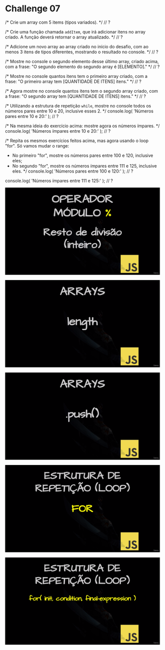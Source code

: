 # Challenge 07

/*
Crie um array com 5 items (tipos variados).
*/
// ?

/*
Crie uma função chamada `addItem`, que irá adicionar itens no array criado.
A função deverá retornar o array atualizado.
*/
// ?

/*
Adicione um novo array ao array criado no início do desafio, com ao menos 3
itens de tipos diferentes, mostrando o resultado no console.
*/
// ?

/*
Mostre no console o segundo elemento desse último array, criado acima, com a
frase:
"O segundo elemento do segundo array é [ELEMENTO]."
*/
// ?

/*
Mostre no console quantos itens tem o primeiro array criado, com a frase:
"O primeiro array tem [QUANTIDADE DE ITENS] itens."
*/
// ?

/*
Agora mostre no console quantos itens tem o segundo array criado, com a frase:
"O segundo array tem [QUANTIDADE DE ITENS] itens."
*/
// ?

/*
Utilizando a estrutura de repetição `while`, mostre no console todos os números
pares entre 10 e 20, inclusive esses 2.
*/
console.log( 'Números pares entre 10 e 20:' );
// ?

/*
Na mesma ideia do exercício acima: mostre agora os números ímpares.
*/
console.log( 'Números ímpares entre 10 e 20:' );
// ?

/*
Repita os mesmos exercícios feitos acima, mas agora usando o loop "for".
Só vamos mudar o range:
- No primeiro "for", mostre os números pares entre 100 e 120, inclusive eles;
- No segundo "for", mostre os números ímpares entre 111 e 125, inclusive eles.
*/
console.log( 'Números pares entre 100 e 120:' );
// ?

console.log( 'Números ímpares entre 111 e 125:' );
// ?

![Challenge 07](https://github.com/Clara-Pacheco/exe-curso-js-ninja/blob/main/SECAO%2007-%20AULA%2007/Curso%20JavaScript%20Ninja%20_%20Udemy%20-%20Google%20Chrome%2025_09_2022%2008_57_57.png)

![Challenge 07](https://github.com/Clara-Pacheco/exe-curso-js-ninja/blob/main/SECAO%2007-%20AULA%2007/Curso%20JavaScript%20Ninja%20_%20Udemy%20-%20Google%20Chrome%2025_09_2022%2009_07_52.png)

![Challenge 07](https://github.com/Clara-Pacheco/exe-curso-js-ninja/blob/main/SECAO%2007-%20AULA%2007/Curso%20JavaScript%20Ninja%20_%20Udemy%20-%20Google%20Chrome%2025_09_2022%2009_18_15.png)

![Challenge 07](https://github.com/Clara-Pacheco/exe-curso-js-ninja/blob/main/SECAO%2007-%20AULA%2007/Curso%20JavaScript%20Ninja%20_%20Udemy%20-%20Google%20Chrome%2025_09_2022%2010_16_33.png)

![Challenge 07](https://github.com/Clara-Pacheco/exe-curso-js-ninja/blob/main/SECAO%2007-%20AULA%2007/Curso%20JavaScript%20Ninja%20_%20Udemy%20-%20Google%20Chrome%2025_09_2022%2010_16_44.png)
